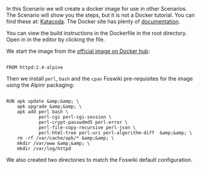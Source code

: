  In this Scenario we will create a docker image for use in other Scenarios. The Scenario will show you the steps, but it is not a Docker tutorial. You can find these at: [Katacoda](https://www.katacoda.com/courses/docker). The Docker site has plenty of [documentation](https://docs.docker.com/).

 You can view the build instructions in the Dockerfile in the root directory. Open in in the editor by clicking the file.

 We start the image from the [official image on Docker hub](https://docs.docker.com/docker-hub/official_images/):
```

FROM httpd:2.4-alpine

```

 Then we install `perl`, `bash` and the `cpan` Foswiki pre-requisites for the image using the Alpinr packaging:
```

RUN apk update &amp;&amp; \
    apk upgrade &amp;&amp; \
    apk add perl bash \
            perl-cgi perl-cgi-session \
            perl-crypt-passwdmd5 perl-error \
            perl-file-copy-recursive perl-json \
            perl-html-tree perl-uri perl-algorithm-diff  &amp;&amp; \
    rm -rf /var/cache/apk/* &amp;&amp; \
    mkdir /var/www &amp;&amp; \
    mkdir /var/log/httpd

```

 We also created two directories to match the Foswiki default configuration.

